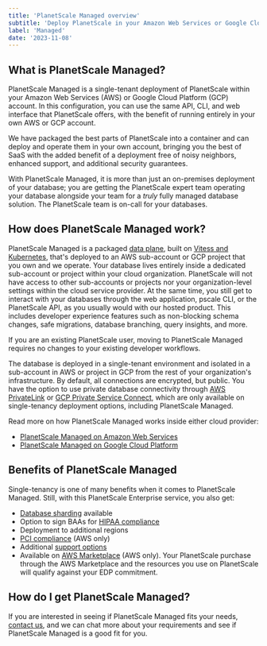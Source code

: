 ```yaml
---
title: 'PlanetScale Managed overview'
subtitle: 'Deploy PlanetScale in your Amazon Web Services or Google Cloud Platform account with our PlanetScale Managed plan.'
label: 'Managed'
date: '2023-11-08'
---
```


## What is PlanetScale Managed?

PlanetScale Managed is a single-tenant deployment of PlanetScale within your Amazon Web Services (AWS) or Google Cloud Platform (GCP) account. In this configuration, you can use the same API, CLI, and web interface that PlanetScale offers, with the benefit of running entirely in your own AWS or GCP account.

We have packaged the best parts of PlanetScale into a container and can deploy and operate them in your own account, bringing you the best of SaaS with the added benefit of a deployment free of noisy neighbors, enhanced support, and additional security guarantees.

With PlanetScale Managed, it is more than just an on-premises deployment of your database; you are getting the PlanetScale expert team operating your database alongside your team for a _truly_ fully managed database solution. The PlanetScale team is on-call for your databases.

## How does PlanetScale Managed work?

PlanetScale Managed is a packaged [data plane](https://en.wikipedia.org/wiki/Data_plane), built on [Vitess and Kubernetes](/blog/scaling-hundreds-of-thousands-of-database-clusters-on-kubernetes), that's deployed to an AWS sub-account or GCP project that you own and we operate. Your database lives entirely inside a dedicated sub-account or project within your cloud organization. PlanetScale will not have access to other sub-accounts or projects nor your organization-level settings within the cloud service provider. At the same time, you still get to interact with your databases through the web application, pscale CLI, or the PlanetScale API, as you usually would with our hosted product. This includes developer experience features such as non-blocking schema changes, safe migrations, database branching, query insights, and more.

If you are an existing PlanetScale user, moving to PlanetScale Managed requires no changes to your existing developer workflows.

The database is deployed in a single-tenant environment and isolated in a sub-account in AWS or project in GCP from the rest of your organization's infrastructure. By default, all connections are encrypted, but public. You have the option to use private database connectivity through [AWS PrivateLink](/docs/enterprise/managed/aws/privatelink) or [GCP Private Service Connect](/docs/enterprise/managed/gcp/private-service-connect), which are only available on single-tenancy deployment options, including PlanetScale Managed.

Read more on how PlanetScale Managed works inside either cloud provider:

- [PlanetScale Managed on Amazon Web Services](/docs/enterprise/managed/aws/overview)
- [PlanetScale Managed on Google Cloud Platform](/docs/enterprise/managed/gcp/overview)

## Benefits of PlanetScale Managed

Single-tenancy is one of many benefits when it comes to PlanetScale Managed. Still, with this PlanetScale Enterprise service, you also get:

- [Database sharding](/docs/concepts/sharding) available
- Option to sign BAAs for [HIPAA compliance](/blog/planetscale-and-hipaa)
- Deployment to additional regions
- [PCI compliance](/blog/planetscale-managed-is-now-pci-compliant) (AWS only)
- Additional [support options](/docs/support/support-overview#enterprise)
- Available on [AWS Marketplace](https://aws.amazon.com/marketplace/pp/prodview-luy3krhkpjne4) (AWS only). Your PlanetScale purchase through the AWS Marketplace and the resources you use on PlanetScale will qualify against your EDP commitment.

## How do I get PlanetScale Managed?

If you are interested in seeing if PlanetScale Managed fits your needs, [contact us](/contact), and we can chat more about your requirements and see if PlanetScale Managed is a good fit for you.
